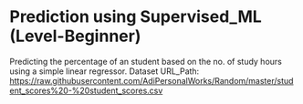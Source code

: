 # Prediction using Supervised_ML (Level-Beginner)
Predicting the percentage of an student based on the no. of study hours using a simple linear regressor.
Dataset URL_Path: https://raw.githubusercontent.com/AdiPersonalWorks/Random/master/student_scores%20-%20student_scores.csv
